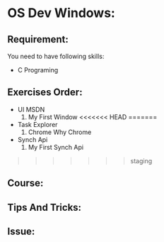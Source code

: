 # OS Dev Windows:

## Requirement:

You need to have following skills:

- C Programing

## Exercises Order:

- UI MSDN
  1) My First Window
<<<<<<< HEAD
=======
- Task Explorer
  1) Chrome Why Chrome
- Synch Api
  1) My First Synch Api
>>>>>>> staging


## Course:

## Tips And Tricks:

## Issue: